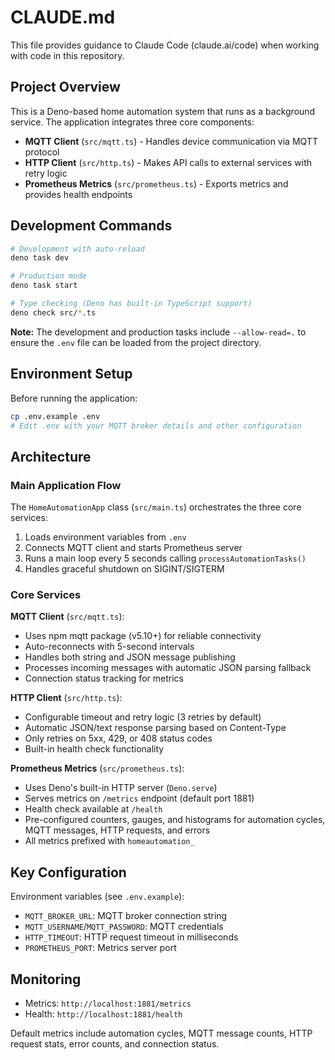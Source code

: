 # CLAUDE.md

This file provides guidance to Claude Code (claude.ai/code) when working with code in this repository.

## Project Overview

This is a Deno-based home automation system that runs as a background service. The application integrates three core components:
- **MQTT Client** (`src/mqtt.ts`) - Handles device communication via MQTT protocol
- **HTTP Client** (`src/http.ts`) - Makes API calls to external services with retry logic
- **Prometheus Metrics** (`src/prometheus.ts`) - Exports metrics and provides health endpoints

## Development Commands

```bash
# Development with auto-reload
deno task dev

# Production mode
deno task start

# Type checking (Deno has built-in TypeScript support)
deno check src/*.ts
```

**Note:** The development and production tasks include `--allow-read=.` to ensure the `.env` file can be loaded from the project directory.

## Environment Setup

Before running the application:
```bash
cp .env.example .env
# Edit .env with your MQTT broker details and other configuration
```

## Architecture

### Main Application Flow
The `HomeAutomationApp` class (`src/main.ts`) orchestrates the three core services:
1. Loads environment variables from `.env`
2. Connects MQTT client and starts Prometheus server
3. Runs a main loop every 5 seconds calling `processAutomationTasks()`
4. Handles graceful shutdown on SIGINT/SIGTERM

### Core Services

**MQTT Client** (`src/mqtt.ts`):
- Uses npm mqtt package (v5.10+) for reliable connectivity
- Auto-reconnects with 5-second intervals
- Handles both string and JSON message publishing
- Processes incoming messages with automatic JSON parsing fallback
- Connection status tracking for metrics

**HTTP Client** (`src/http.ts`):
- Configurable timeout and retry logic (3 retries by default)
- Automatic JSON/text response parsing based on Content-Type
- Only retries on 5xx, 429, or 408 status codes
- Built-in health check functionality

**Prometheus Metrics** (`src/prometheus.ts`):
- Uses Deno's built-in HTTP server (`Deno.serve`)
- Serves metrics on `/metrics` endpoint (default port 1881)
- Health check available at `/health`
- Pre-configured counters, gauges, and histograms for automation cycles, MQTT messages, HTTP requests, and errors
- All metrics prefixed with `homeautomation_`

## Key Configuration

Environment variables (see `.env.example`):
- `MQTT_BROKER_URL`: MQTT broker connection string
- `MQTT_USERNAME`/`MQTT_PASSWORD`: MQTT credentials
- `HTTP_TIMEOUT`: HTTP request timeout in milliseconds  
- `PROMETHEUS_PORT`: Metrics server port

## Monitoring

- Metrics: `http://localhost:1881/metrics`
- Health: `http://localhost:1881/health`

Default metrics include automation cycles, MQTT message counts, HTTP request stats, error counts, and connection status.